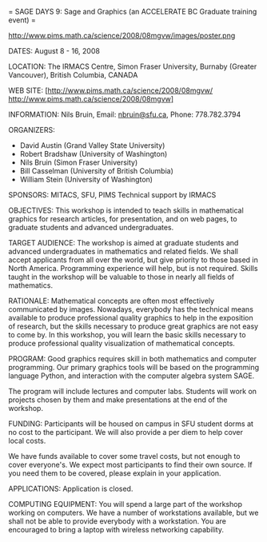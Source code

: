 = SAGE DAYS 9:  Sage and Graphics (an ACCELERATE BC Graduate training event) =

http://www.pims.math.ca/science/2008/08mgvw/images/poster.png

DATES:        August 8 - 16, 2008

LOCATION:     The IRMACS Centre, Simon Fraser University, Burnaby (Greater Vancouver), British Columbia, CANADA

WEB SITE:     [http://www.pims.math.ca/science/2008/08mgvw/ http://www.pims.math.ca/science/2008/08mgvw]

INFORMATION:  Nils Bruin, Email: nbruin@sfu.ca, Phone: 778.782.3794

ORGANIZERS:   
   * David Austin (Grand Valley State University)
   * Robert Bradshaw (University of Washington)
   * Nils Bruin (Simon Fraser University)
   * Bill Casselman (University of British Columbia)
   * William Stein (University of Washington)

SPONSORS:     MITACS, SFU, PIMS
              Technical support by IRMACS

OBJECTIVES: This workshop is intended to teach skills in mathematical graphics for research articles, for presentation, and on web pages, to graduate students and advanced undergraduates.

TARGET AUDIENCE: The workshop is aimed at graduate students and advanced undergraduates in mathematics and related fields. We shall accept applicants from all over the world, but give priority to those based in North America. Programming experience will help, but is not required. Skills taught in the workshop will be valuable to those in nearly all fields of mathematics.

RATIONALE:  Mathematical concepts are often most effectively communicated by images. Nowadays, everybody has the technical means available to produce professional quality graphics to help in the exposition of research, but the skills necessary to produce great graphics are not easy to come by. In this workshop, you will learn the basic skills necessary to produce professional quality visualization of mathematical concepts.

PROGRAM:  Good graphics requires skill in both mathematics and computer programming. Our primary graphics tools will be based on the programming language Python, and interaction with the computer algebra system SAGE.

The program will include lectures and computer labs. Students will work on projects chosen by them and make presentations at
the end of the workshop.

FUNDING: Participants will be housed on campus in SFU student dorms at no cost to the participant. We will also provide a per diem to help cover local costs.

We have funds available to cover some travel costs, but not enough to cover everyone's. We expect most participants to find
their own source. If you need them to be covered, please explain in your application.

APPLICATIONS: Application is closed.

COMPUTING EQUIPMENT: You will spend a large part of the workshop working on computers.  We have a number of workstations available, but we shall not be able to provide everybody with a workstation. You are encouraged to bring a laptop with wireless networking capability.
